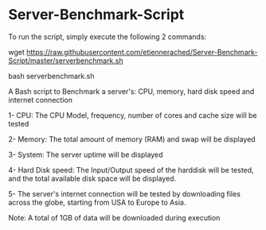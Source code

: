 # Server-Benchmark-Script

To run the script, simply execute the following 2 commands:

wget https://raw.githubusercontent.com/etiennerached/Server-Benchmark-Script/master/serverbenchmark.sh

bash serverbenchmark.sh

A Bash script to Benchmark a server's: CPU, memory, hard disk speed and internet connection

1- CPU: The CPU Model, frequency, number of cores and cache size will be tested

2- Memory: The total amount of memory (RAM) and swap will be displayed

3- System: The server uptime will be displayed

4- Hard Disk speed: The Input/Output speed of the harddisk will be tested, and the total available disk space will be displayed.

5- The server's internet connection will be tested by downloading files across the globe, starting from USA to Europe to Asia.

Note: A total of 1GB of data will be downloaded during execution
